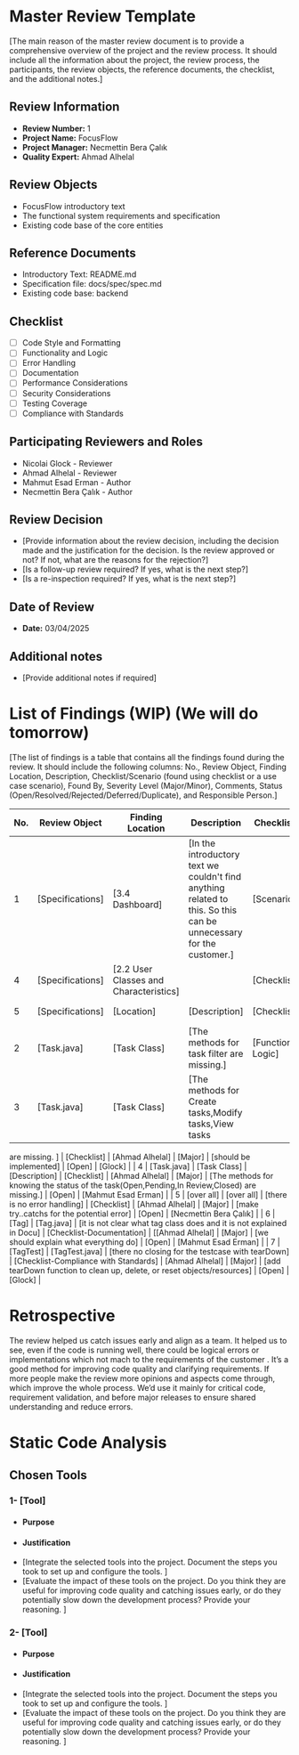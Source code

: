 # Master Review Template

[The main reason of the master review document is to provide a comprehensive overview of the project and the review process. It should include all the information about the project, the review process, the participants, the review objects, the reference documents, the checklist, and the additional notes.]

## Review Information

- **Review Number:** 1
- **Project Name:** FocusFlow
- **Project Manager:** Necmettin Bera Çalık
- **Quality Expert:** Ahmad Alhelal

## Review Objects
- FocusFlow introductory text
- The functional system requirements and specification
- Existing code base of the core entities

## Reference Documents
- Introductory Text: README.md
- Specification file: docs/spec/spec.md
- Existing code base: backend

## Checklist

- [ ] Code Style and Formatting
- [ ] Functionality and Logic
- [ ] Error Handling
- [ ] Documentation
- [ ] Performance Considerations
- [ ] Security Considerations
- [ ] Testing Coverage
- [ ] Compliance with Standards

## Participating Reviewers and Roles

- Nicolai Glock - Reviewer
- Ahmad Alhelal - Reviewer
- Mahmut Esad Erman -  Author
- Necmettin Bera Çalık -  Author

## Review Decision

- [Provide information about the review decision, including the decision made and the justification for the decision. Is the review approved or not? If not, what are the reasons for the rejection?]
- [Is a follow-up review required? If yes, what is the next step?]
- [Is a re-inspection required? If yes, what is the next step?]

## Date of Review

- **Date:** 03/04/2025

## Additional notes

- [Provide additional notes if required]


# List of Findings (WIP) (We will do tomorrow)

[The list of findings is a table that contains all the findings found during the review. It should include the following columns: No., Review Object, Finding Location, Description, Checklist/Scenario (found using checklist or a use case scenario), Found By, Severity Level (Major/Minor), Comments, Status (Open/Resolved/Rejected/Deferred/Duplicate), and Responsible Person.]

| No. | Review Object        | Finding Location                       | Description                                                                                   | Checklist/Scenario        | Found By   | Severity Level | Comments                                                                                        | Status                                      | Responsible Person   |
|-----|----------------------|----------------------------------------|-----------------------------------------------------------------------------------------------|---------------------------|------------|----------------|-------------------------------------------------------------------------------------------------|---------------------------------------------|----------------------|
| 1   | [Specifications]     | [3.4 Dashboard]                        | [In the introductory text we couldn't find anything related to this. So this can be unnecessary for the customer.] | [Scenario ]               | [Alhelal]  | [Minor]        | [It is not written in introductory text. That's why it can be an unnecessary feature. (YAGNI) ] | [Open]                                      | [Ahmad Alhelal]      |
| 4   | [Specifications]     | [2.2 User Classes and Characteristics] |                   | [Checklist]      | [Ahmad Alhelal] | [Major]  | [there is no error handling]                                                                                      | [Open] | [Responsible Person] |
| 5   | [Specifications]     | [Location]                             | [Description]                                                                                 | [Checklist/Scenario]      | [Found By] | [Major/Minor]  | [Comments]                                                                                      | [Open/Resolved/Rejected/Deferred/Duplicate] | [Responsible Person] |
| 2   | [Task.java]          | [Task Class]                           | [The methods for task filter are missing.]                                                    | [Functionality and Logic] | [Glock]    | [Major]        | [...]                                                                                           | [Open]                                      | [Mahmut Esad Erman]  |
| 3   | [Task.java]          | [Task Class]                           | [The methods for Create tasks,Modify tasks,View tasks
 are missing.
]                                                                                 | [Checklist]      | [Ahmad Alhelal] | [Major]  | [should be implemented]                                                                                      | [Open] | [Glock] |
| 4   | [Task.java] | [Task Class]                             | [Description]                                                                                 | [Checklist]      | [Ahmad Alhelal] | [Major]  | [The methods for knowing the status of the task(Open,Pending,In Review,Closed) are missing.]                                                                                      | [Open] | [Mahmut Esad Erman] |
| 5   | [over all] | [over all]                             | [there is no error handling]                                                                                 | [Checklist]      | [Ahmad Alhelal] | [Major]  | [make try..catchs for the potential error]                                                                                      | [Open] | [Necmettin Bera Çalık] |
| 6   | [Tag] | [Tag.java]                             | [it is not clear what tag class does and it is not explained in Docu]                                                                                 | [Checklist-Documentation]      | [[Ahmad Alhelal] | [Major]  | [we should explain what everything do]                                                                                      | [Open] | [Mahmut Esad Erman] |
| 7   | [TagTest] | [TagTest.java]                             | [there no closing for the testcase with tearDown]                                                                                  | [Checklist-Compliance with Standards]      | [Ahmad Alhelal] | [Major]  | [add tearDown function to clean up, delete, or reset objects/resources]                                                                                      | [Open] | [Glock] |



# Retrospective
The review helped us catch issues early and align as a team. It helped us to see, even if the code is running well, there could be logical errors or implementations which not mach to the requirements of the customer . It’s a good method for improving code quality and clarifying requirements. If more people make the review more opinions and aspects come through, which improve the whole process. We’d use it mainly for critical code, requirement validation, and before major releases to ensure shared understanding and reduce errors.
# Static Code Analysis

## Chosen Tools

### 1- [Tool]
- #### Purpose
- #### Justification
- [Integrate the selected tools into the project. Document the steps you took to set up and configure
   the tools. ]
- [Evaluate the impact of these tools on the project. Do you think they are useful for improving code
  quality and catching issues early, or do they potentially slow down the development process?
  Provide your reasoning. ]

### 2- [Tool]
- #### Purpose
- #### Justification
- [Integrate the selected tools into the project. Document the steps you took to set up and configure
  the tools. ]
- [Evaluate the impact of these tools on the project. Do you think they are useful for improving code
  quality and catching issues early, or do they potentially slow down the development process?
  Provide your reasoning. ]